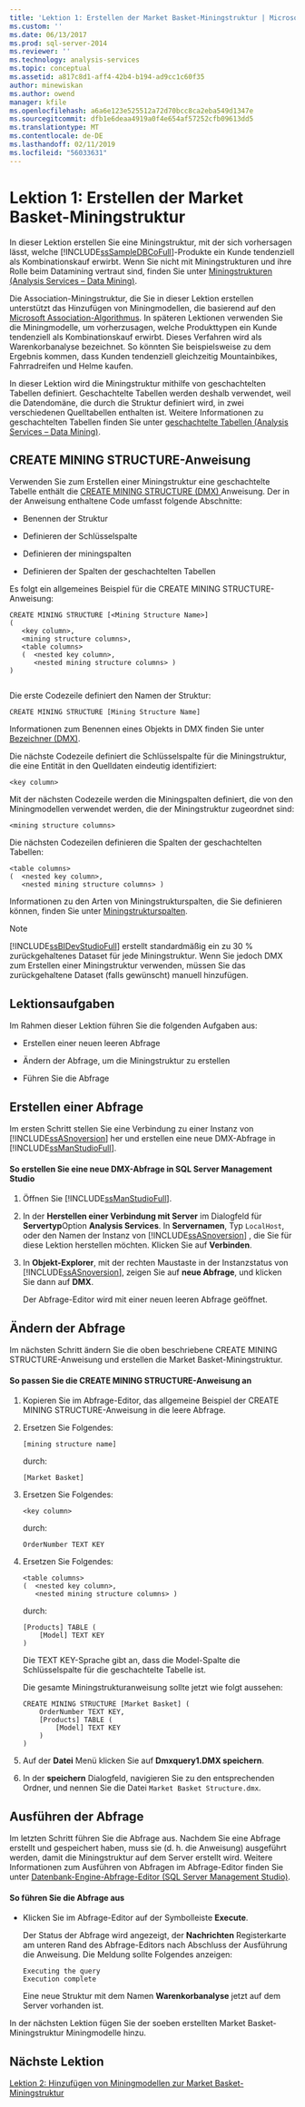 ```yaml
---
title: 'Lektion 1: Erstellen der Market Basket-Miningstruktur | Microsoft-Dokumentation'
ms.custom: ''
ms.date: 06/13/2017
ms.prod: sql-server-2014
ms.reviewer: ''
ms.technology: analysis-services
ms.topic: conceptual
ms.assetid: a817c8d1-aff4-42b4-b194-ad9cc1c60f35
author: minewiskan
ms.author: owend
manager: kfile
ms.openlocfilehash: a6a6e123e525512a72d70bcc8ca2eba549d1347e
ms.sourcegitcommit: dfb1e6deaa4919a0f4e654af57252cfb09613dd5
ms.translationtype: MT
ms.contentlocale: de-DE
ms.lasthandoff: 02/11/2019
ms.locfileid: "56033631"
---
```

# <a name="lesson-1-creating-the-market-basket-mining-structure"></a>Lektion 1: Erstellen der Market Basket-Miningstruktur
  In dieser Lektion erstellen Sie eine Miningstruktur, mit der sich vorhersagen lässt, welche [!INCLUDE[ssSampleDBCoFull](../includes/sssampledbcofull-md.md)]-Produkte ein Kunde tendenziell als Kombinationskauf erwirbt. Wenn Sie nicht mit Miningstrukturen und ihre Rolle beim Datamining vertraut sind, finden Sie unter [Miningstrukturen &#40;Analysis Services – Data Mining&#41;](../../2014/analysis-services/data-mining/mining-structures-analysis-services-data-mining.md).  
  
 Die Association-Miningstruktur, die Sie in dieser Lektion erstellen unterstützt das Hinzufügen von Miningmodellen, die basierend auf den [Microsoft Association-Algorithmus](../../2014/analysis-services/data-mining/microsoft-association-algorithm.md). In späteren Lektionen verwenden Sie die Miningmodelle, um vorherzusagen, welche Produkttypen ein Kunde tendenziell als Kombinationskauf erwirbt. Dieses Verfahren wird als Warenkorbanalyse bezeichnet. So könnten Sie beispielsweise zu dem Ergebnis kommen, dass Kunden tendenziell gleichzeitig Mountainbikes, Fahrradreifen und Helme kaufen.  
  
 In dieser Lektion wird die Miningstruktur mithilfe von geschachtelten Tabellen definiert. Geschachtelte Tabellen werden deshalb verwendet, weil die Datendomäne, die durch die Struktur definiert wird, in zwei verschiedenen Quelltabellen enthalten ist. Weitere Informationen zu geschachtelten Tabellen finden Sie unter [geschachtelte Tabellen &#40;Analysis Services – Data Mining&#41;](../../2014/analysis-services/data-mining/nested-tables-analysis-services-data-mining.md).  
  
## <a name="create-mining-structure-statement"></a>CREATE MINING STRUCTURE-Anweisung  
 Verwenden Sie zum Erstellen einer Miningstruktur eine geschachtelte Tabelle enthält die [CREATE MINING STRUCTURE &#40;DMX&#41; ](/sql/dmx/create-mining-structure-dmx) Anweisung. Der in der Anweisung enthaltene Code umfasst folgende Abschnitte:   
  
-   Benennen der Struktur  
  
-   Definieren der Schlüsselspalte  
  
-   Definieren der miningspalten  
  
-   Definieren der Spalten der geschachtelten Tabellen  
  
 Es folgt ein allgemeines Beispiel für die CREATE MINING STRUCTURE-Anweisung:  
  
```  
CREATE MINING STRUCTURE [<Mining Structure Name>]  
(  
   <key column>,  
   <mining structure columns>,  
   <table columns>  
   (  <nested key column>,  
      <nested mining structure columns> )  
)  
  
```  
  
 Die erste Codezeile definiert den Namen der Struktur:  
  
```  
CREATE MINING STRUCTURE [Mining Structure Name]  
```  
  
 Informationen zum Benennen eines Objekts in DMX finden Sie unter [Bezeichner &#40;DMX&#41;](/sql/dmx/identifiers-dmx).  
  
 Die nächste Codezeile definiert die Schlüsselspalte für die Miningstruktur, die eine Entität in den Quelldaten eindeutig identifiziert:  
  
```  
<key column>  
```  
  
 Mit der nächsten Codezeile werden die Miningspalten definiert, die von den Miningmodellen verwendet werden, die der Miningstruktur zugeordnet sind:  
  
```  
<mining structure columns>  
```  
  
 Die nächsten Codezeilen definieren die Spalten der geschachtelten Tabellen:  
  
```  
<table columns>  
(  <nested key column>,  
   <nested mining structure columns> )  
```  
  
 Informationen zu den Arten von Miningstrukturspalten, die Sie definieren können, finden Sie unter [Miningstrukturspalten](../../2014/analysis-services/data-mining/mining-structure-columns.md).  
  
> [!NOTE]  
>  [!INCLUDE[ssBIDevStudioFull](../includes/ssbidevstudiofull-md.md)] erstellt standardmäßig ein zu 30 % zurückgehaltenes Dataset für jede Miningstruktur. Wenn Sie jedoch DMX zum Erstellen einer Miningstruktur verwenden, müssen Sie das zurückgehaltene Dataset (falls gewünscht) manuell hinzufügen.  
  
## <a name="lesson-tasks"></a>Lektionsaufgaben  
 Im Rahmen dieser Lektion führen Sie die folgenden Aufgaben aus:  
  
-   Erstellen einer neuen leeren Abfrage  
  
-   Ändern der Abfrage, um die Miningstruktur zu erstellen  
  
-   Führen Sie die Abfrage  
  
## <a name="creating-the-query"></a>Erstellen einer Abfrage  
 Im ersten Schritt stellen Sie eine Verbindung zu einer Instanz von [!INCLUDE[ssASnoversion](../includes/ssasnoversion-md.md)] her und erstellen eine neue DMX-Abfrage in [!INCLUDE[ssManStudioFull](../includes/ssmanstudiofull-md.md)].  
  
#### <a name="to-create-a-new-dmx-query-in-sql-server-management-studio"></a>So erstellen Sie eine neue DMX-Abfrage in SQL Server Management Studio  
  
1.  Öffnen Sie [!INCLUDE[ssManStudioFull](../includes/ssmanstudiofull-md.md)].  
  
2.  In der **Herstellen einer Verbindung mit Server** im Dialogfeld für **Servertyp**Option **Analysis Services**. In **Servernamen**, Typ `LocalHost`, oder den Namen der Instanz von [!INCLUDE[ssASnoversion](../includes/ssasnoversion-md.md)] , die Sie für diese Lektion herstellen möchten. Klicken Sie auf **Verbinden**.  
  
3.  In **Objekt-Explorer**, mit der rechten Maustaste in der Instanzstatus von [!INCLUDE[ssASnoversion](../includes/ssasnoversion-md.md)], zeigen Sie auf **neue Abfrage**, und klicken Sie dann auf **DMX**.  
  
     Der Abfrage-Editor wird mit einer neuen leeren Abfrage geöffnet.  
  
## <a name="altering-the-query"></a>Ändern der Abfrage  
 Im nächsten Schritt ändern Sie die oben beschriebene CREATE MINING STRUCTURE-Anweisung und erstellen die Market Basket-Miningstruktur.  
  
#### <a name="to-customize-the-create-mining-structure-statement"></a>So passen Sie die CREATE MINING STRUCTURE-Anweisung an  
  
1.  Kopieren Sie im Abfrage-Editor, das allgemeine Beispiel der CREATE MINING STRUCTURE-Anweisung in die leere Abfrage.  
  
2.  Ersetzen Sie Folgendes:  
  
    ```  
    [mining structure name]   
    ```  
  
     durch:  
  
    ```  
    [Market Basket]  
    ```  
  
3.  Ersetzen Sie Folgendes:  
  
    ```  
    <key column>  
    ```  
  
     durch:  
  
    ```  
    OrderNumber TEXT KEY  
    ```  
  
4.  Ersetzen Sie Folgendes:  
  
    ```  
    <table columns>  
    (  <nested key column>,  
       <nested mining structure columns> )  
    ```  
  
     durch:  
  
    ```  
    [Products] TABLE (  
        [Model] TEXT KEY  
    )  
    ```  
  
     Die TEXT KEY-Sprache gibt an, dass die Model-Spalte die Schlüsselspalte für die geschachtelte Tabelle ist.  
  
     Die gesamte Miningstrukturanweisung sollte jetzt wie folgt aussehen:  
  
    ```  
    CREATE MINING STRUCTURE [Market Basket] (  
        OrderNumber TEXT KEY,  
        [Products] TABLE (  
            [Model] TEXT KEY  
        )  
    )  
    ```  
  
5.  Auf der **Datei** Menü klicken Sie auf **Dmxquery1.DMX speichern**.  
  
6.  In der **speichern** Dialogfeld, navigieren Sie zu den entsprechenden Ordner, und nennen Sie die Datei `Market Basket Structure.dmx`.  
  
## <a name="executing-the-query"></a>Ausführen der Abfrage  
 Im letzten Schritt führen Sie die Abfrage aus. Nachdem Sie eine Abfrage erstellt und gespeichert haben, muss sie (d. h. die Anweisung) ausgeführt werden, damit die Miningstruktur auf dem Server erstellt wird. Weitere Informationen zum Ausführen von Abfragen im Abfrage-Editor finden Sie unter [Datenbank-Engine-Abfrage-Editor &#40;SQL Server Management Studio&#41;](../relational-databases/scripting/database-engine-query-editor-sql-server-management-studio.md).  
  
#### <a name="to-execute-the-query"></a>So führen Sie die Abfrage aus  
  
-   Klicken Sie im Abfrage-Editor auf der Symbolleiste **Execute**.  
  
     Der Status der Abfrage wird angezeigt, der **Nachrichten** Registerkarte am unteren Rand des Abfrage-Editors nach Abschluss der Ausführung die Anweisung. Die Meldung sollte Folgendes anzeigen:  
  
    ```  
    Executing the query   
    Execution complete  
    ```  
  
     Eine neue Struktur mit dem Namen **Warenkorbanalyse** jetzt auf dem Server vorhanden ist.  
  
 In der nächsten Lektion fügen Sie der soeben erstellten Market Basket-Miningstruktur Miningmodelle hinzu.  
  
## <a name="next-lesson"></a>Nächste Lektion  
 [Lektion 2: Hinzufügen von Miningmodellen zur Market Basket-Miningstruktur](../../2014/tutorials/lesson-2-adding-mining-models-to-the-market-basket-mining-structure.md)  
  
  
